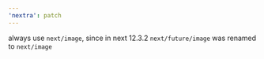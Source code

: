 ```yaml
---
'nextra': patch
---
```


always use `next/image`, since in next 12.3.2 `next/future/image` was renamed to `next/image`
